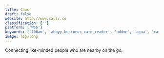 ```yaml
---
title: Causr
draft: false 
website: http://www.causr.co
classification: ['']
platform: ['Web']
keywords: ['100am', 'abbyy_business_card_reader', 'addme', 'aqua', 'cardcast', 'cardify', 'cotton_business_cards_by_moo', 'explore', 'friendly_reminder', 'intro', 'linkkle', 'moo_business_cards+', 'material_business_card', 'ping', 'remember', 'remember_app', 'ripple', 'shake_business_cards', 'wonder']
image: logo.png
---
```

Connecting like-minded people who are nearby on the go.